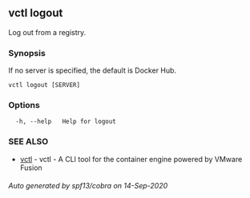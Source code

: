 ## vctl logout

Log out from a registry.

### Synopsis

If no server is specified, the default is Docker Hub.

```
vctl logout [SERVER]
```

### Options

```
  -h, --help   Help for logout
```

### SEE ALSO

* [vctl](vctl.md)	 - vctl - A CLI tool for the container engine powered by VMware Fusion

###### Auto generated by spf13/cobra on 14-Sep-2020
